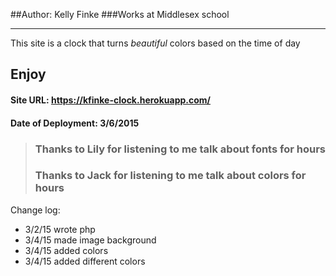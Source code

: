 ##Author: Kelly Finke
###Works at Middlesex school
___
This site is a clock that turns _beautiful_ colors based on the time of day
## **Enjoy**
#### Site URL: https://kfinke-clock.herokuapp.com/
#### Date of Deployment: 3/6/2015
> ### Thanks to Lily for listening to me talk about fonts for hours
> ### Thanks to Jack for listening to me talk about colors for hours

Change log:
+ 3/2/15 wrote php
+ 3/4/15 made image background
+ 3/4/15 added colors
+ 3/4/15 added different colors